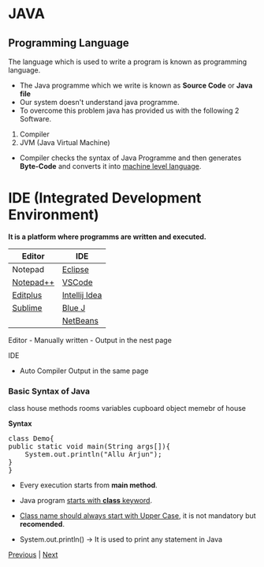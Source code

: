 #   JAVA 

## Programming Language
The language which is used to write a program is known as programming language.
- The Java programme which we write is known as **Source Code** or **Java file**
- Our system doesn't understand java programme.
- To overcome this problem java has provided us with the following 2 Software.

1. Compiler
2. JVM (Java Virtual Machine)

- Compiler checks the syntax of Java Programme and then generates **Byte-Code** and converts it into <u>machine level language</u>.

# IDE (Integrated Development Environment)
**It is a platform where programms are written and executed.**

<center>

| Editor    	| IDE           	|
|-----------	|---------------	|
| Notepad   	| [Eclipse](https://eclipseide.org/)       	|
| [Notepad++](https://notepad-plus-plus.org/downloads/) 	| [VSCode](https://code.visualstudio.com/)        	|
| [Editplus](https://www.editplus.com/download.html)  	| [Intellij Idea](https://www.jetbrains.com/idea/download/?section=windows) 	|
| [Sublime](https://www.sublimetext.com/)   	| [Blue J](https://www.bluej.org/)        	|
|           	| [NetBeans](https://netbeans.apache.org/front/main/index.html) 
    


</center>
Editor 
- Manually written 
- Output in the nest page

IDE
- Auto Compiler
Output in the same page

### Basic Syntax of Java

class house
methods rooms
variables cupboard
object memebr of house


**Syntax**

<pre>
class Demo{
public static void main(String args[]){
    System.out.println("Allu Arjun");
}
}
</pre>

- Every execution starts from **main method**.
- Java program <u>starts with **class** keyword</u>.
- <u>Class name should always start with Upper Case</u>, it is not mandatory but **recomended**.

- System.out.println() -> It is used to print any statement in Java



[Previous]() 	 | [Next]()
